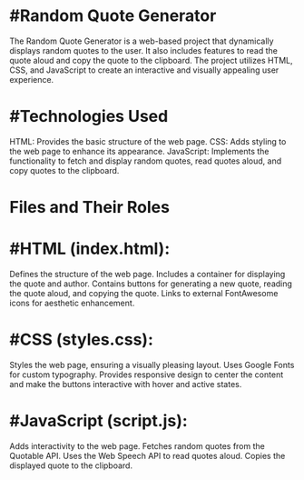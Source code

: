 #Random Quote Generator
=======================================================================================================
The Random Quote Generator is a web-based project that dynamically displays random quotes to the user.
It also includes features to read the quote aloud and copy the quote to the clipboard. 
The project utilizes HTML, CSS, and JavaScript to create an interactive and visually appealing user experience.

#Technologies Used
====================================================================
HTML: Provides the basic structure of the web page.
CSS: Adds styling to the web page to enhance its appearance.
JavaScript: Implements the functionality to fetch and display random quotes, read quotes aloud, and copy quotes to the clipboard.


Files and Their Roles
=======================================================
#HTML (index.html):
=======================================================
Defines the structure of the web page.
Includes a container for displaying the quote and author.
Contains buttons for generating a new quote, reading the quote aloud, and copying the quote.
Links to external FontAwesome icons for aesthetic enhancement.

#CSS (styles.css):
==============================================================

Styles the web page, ensuring a visually pleasing layout.
Uses Google Fonts for custom typography.
Provides responsive design to center the content and make the buttons interactive with hover and active states.

#JavaScript (script.js):
==================================================================

Adds interactivity to the web page.
Fetches random quotes from the Quotable API.
Uses the Web Speech API to read quotes aloud.
Copies the displayed quote to the clipboard.

